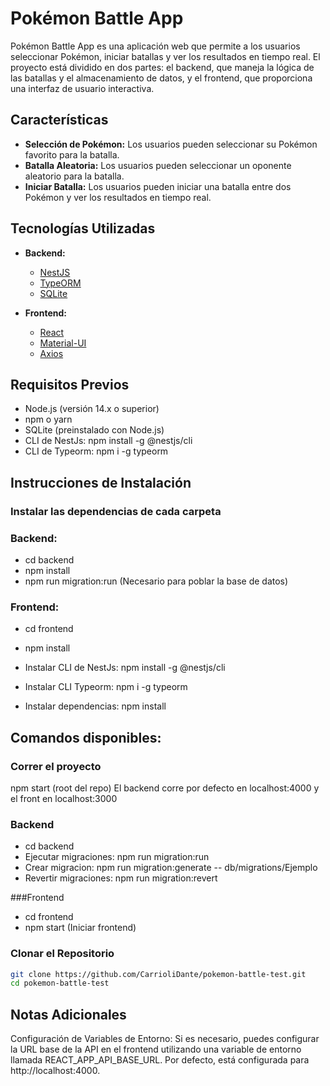 # Pokémon Battle App

Pokémon Battle App es una aplicación web que permite a los usuarios seleccionar Pokémon, iniciar batallas y ver los resultados en tiempo real.
El proyecto está dividido en dos partes: el backend, que maneja la lógica de las batallas y el almacenamiento de datos, y el frontend, que proporciona una interfaz de usuario interactiva.

## Características

- **Selección de Pokémon:** Los usuarios pueden seleccionar su Pokémon favorito para la batalla.
- **Batalla Aleatoria:** Los usuarios pueden seleccionar un oponente aleatorio para la batalla.
- **Iniciar Batalla:** Los usuarios pueden iniciar una batalla entre dos Pokémon y ver los resultados en tiempo real.

## Tecnologías Utilizadas

- **Backend:**
  - [NestJS](https://nestjs.com/)
  - [TypeORM](https://typeorm.io/)
  - [SQLite](https://www.sqlite.org/index.html)

- **Frontend:**
  - [React](https://reactjs.org/)
  - [Material-UI](https://mui.com/)
  - [Axios](https://axios-http.com/)

## Requisitos Previos

- Node.js (versión 14.x o superior)
- npm o yarn
- SQLite (preinstalado con Node.js)
- CLI de NestJs: npm install -g @nestjs/cli
- CLI de Typeorm: npm i -g typeorm

## Instrucciones de Instalación
### Instalar las dependencias de cada carpeta
### Backend:
 - cd backend
 - npm install
 - npm run migration:run (Necesario para poblar la base de datos)
### Frontend:
 - cd frontend
 - npm install
   
- Instalar CLI de NestJs: npm install -g @nestjs/cli
- Instalar CLI Typeorm:  npm i -g typeorm
- Instalar dependencias: npm install
  
## Comandos disponibles:

### Correr el proyecto
npm start (root del repo)
El backend corre por defecto en localhost:4000 y el front en localhost:3000

### Backend
 - cd backend
 - Ejecutar migraciones: npm run migration:run
 - Crear migracion: npm run migration:generate -- db/migrations/Ejemplo
 - Revertir migraciones: npm run migration:revert

###Frontend
 - cd frontend
 - npm start (Iniciar frontend)

### Clonar el Repositorio

```bash
git clone https://github.com/CarrioliDante/pokemon-battle-test.git
cd pokemon-battle-test
```
## Notas Adicionales
Configuración de Variables de Entorno:
Si es necesario, puedes configurar la URL base de la API en el frontend utilizando una variable de entorno llamada REACT_APP_API_BASE_URL. Por defecto, está configurada para http://localhost:4000.
